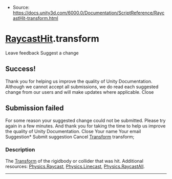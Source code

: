 * Source: https://docs.unity3d.com/6000.0/Documentation/ScriptReference/RaycastHit-transform.html

#  [RaycastHit](https://docs.unity3d.com/6000.0/Documentation/ScriptReference/RaycastHit.html).transform
Leave feedback
Suggest a change
## Success!
Thank you for helping us improve the quality of Unity Documentation. Although we cannot accept all submissions, we do read each suggested change from our users and will make updates where applicable.
Close
## Submission failed
For some reason your suggested change could not be submitted. Please <a>try again</a> in a few minutes. And thank you for taking the time to help us improve the quality of Unity Documentation.
Close
Your name Your email Suggestion* Submit suggestion
Cancel
[Transform](https://docs.unity3d.com/6000.0/Documentation/ScriptReference/Transform.html) transform; 
### Description
The [Transform](https://docs.unity3d.com/6000.0/Documentation/ScriptReference/Transform.html) of the rigidbody or collider that was hit.
Additional resources: [Physics.Raycast](https://docs.unity3d.com/6000.0/Documentation/ScriptReference/Physics.Raycast.html), [Physics.Linecast](https://docs.unity3d.com/6000.0/Documentation/ScriptReference/Physics.Linecast.html), [Physics.RaycastAll](https://docs.unity3d.com/6000.0/Documentation/ScriptReference/Physics.RaycastAll.html).
* * *
